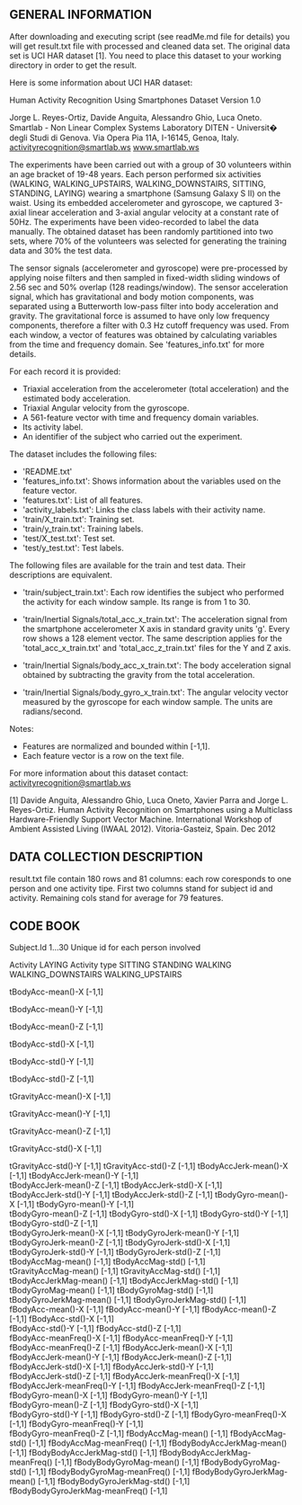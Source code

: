 GENERAL INFORMATION
-----------------------

After downloading and executing script (see readMe.md file for details) you will get result.txt file with processed and cleaned data set.
The original data set is UCI HAR dataset [1]. You need to place this dataset to your working directory in order to get the result.

Here is some information about UCI HAR dataset: 

Human Activity Recognition Using Smartphones Dataset
Version 1.0

Jorge L. Reyes-Ortiz, Davide Anguita, Alessandro Ghio, Luca Oneto.
Smartlab - Non Linear Complex Systems Laboratory
DITEN - Universit� degli Studi di Genova.
Via Opera Pia 11A, I-16145, Genoa, Italy.
activityrecognition@smartlab.ws
www.smartlab.ws

The experiments have been carried out with a group of 30 volunteers within an age bracket of 19-48 years. Each person performed six activities (WALKING, WALKING_UPSTAIRS, WALKING_DOWNSTAIRS, SITTING, STANDING, LAYING) wearing a smartphone (Samsung Galaxy S II) on the waist. Using its embedded accelerometer and gyroscope, we captured 3-axial linear acceleration and 3-axial angular velocity at a constant rate of 50Hz. The experiments have been video-recorded to label the data manually. The obtained dataset has been randomly partitioned into two sets, where 70% of the volunteers was selected for generating the training data and 30% the test data. 

The sensor signals (accelerometer and gyroscope) were pre-processed by applying noise filters and then sampled in fixed-width sliding windows of 2.56 sec and 50% overlap (128 readings/window). The sensor acceleration signal, which has gravitational and body motion components, was separated using a Butterworth low-pass filter into body acceleration and gravity. The gravitational force is assumed to have only low frequency components, therefore a filter with 0.3 Hz cutoff frequency was used. From each window, a vector of features was obtained by calculating variables from the time and frequency domain. See 'features_info.txt' for more details. 

For each record it is provided:

- Triaxial acceleration from the accelerometer (total acceleration) and the estimated body acceleration.
- Triaxial Angular velocity from the gyroscope. 
- A 561-feature vector with time and frequency domain variables. 
- Its activity label. 
- An identifier of the subject who carried out the experiment.

The dataset includes the following files:

- 'README.txt'
- 'features_info.txt': Shows information about the variables used on the feature vector.
- 'features.txt': List of all features.
- 'activity_labels.txt': Links the class labels with their activity name.
- 'train/X_train.txt': Training set.
- 'train/y_train.txt': Training labels.
- 'test/X_test.txt': Test set.
- 'test/y_test.txt': Test labels.

The following files are available for the train and test data. Their descriptions are equivalent. 

- 'train/subject_train.txt': Each row identifies the subject who performed the activity for each window sample. Its range is from 1 to 30. 

- 'train/Inertial Signals/total_acc_x_train.txt': The acceleration signal from the smartphone accelerometer X axis in standard gravity units 'g'. Every row shows a 128 element vector. The same description applies for the 'total_acc_x_train.txt' and 'total_acc_z_train.txt' files for the Y and Z axis. 

- 'train/Inertial Signals/body_acc_x_train.txt': The body acceleration signal obtained by subtracting the gravity from the total acceleration. 

- 'train/Inertial Signals/body_gyro_x_train.txt': The angular velocity vector measured by the gyroscope for each window sample. The units are radians/second. 

Notes: 

- Features are normalized and bounded within [-1,1].
- Each feature vector is a row on the text file.

For more information about this dataset contact: activityrecognition@smartlab.ws

[1] Davide Anguita, Alessandro Ghio, Luca Oneto, Xavier Parra and Jorge L. Reyes-Ortiz. Human Activity Recognition on Smartphones using a Multiclass Hardware-Friendly Support Vector Machine. International Workshop of Ambient Assisted Living (IWAAL 2012). Vitoria-Gasteiz, Spain. Dec 2012

DATA COLLECTION DESCRIPTION
---------------

result.txt file contain 180 rows and 81 columns: each row coresponds to one person and one activity tipe.
First two columns stand for subject id and activity. Remaining cols stand for average for 79 features.

CODE BOOK
---------------

Subject.Id			1...30			Unique id for each person involved

Activity			LAYING			Activity type
				SITTING
				STANDING
				WALKING
				WALKING_DOWNSTAIRS
				WALKING_UPSTAIRS

tBodyAcc-mean()-X		[-1,1]

tBodyAcc-mean()-Y		[-1,1]

tBodyAcc-mean()-Z		[-1,1]

tBodyAcc-std()-X		[-1,1]

tBodyAcc-std()-Y		[-1,1]

tBodyAcc-std()-Z		[-1,1]

tGravityAcc-mean()-X		[-1,1]

tGravityAcc-mean()-Y		[-1,1]

tGravityAcc-mean()-Z		[-1,1]

tGravityAcc-std()-X		[-1,1]            

tGravityAcc-std()-Y		[-1,1]
tGravityAcc-std()-Z		[-1,1]
tBodyAccJerk-mean()-X		[-1,1]
tBodyAccJerk-mean()-Y		[-1,1]         
tBodyAccJerk-mean()-Z		[-1,1]
tBodyAccJerk-std()-X		[-1,1]           
tBodyAccJerk-std()-Y		[-1,1]
tBodyAccJerk-std()-Z		[-1,1]
tBodyGyro-mean()-X		[-1,1]
tBodyGyro-mean()-Y		[-1,1]             
tBodyGyro-mean()-Z		[-1,1]
tBodyGyro-std()-X		[-1,1]
tBodyGyro-std()-Y		[-1,1]
tBodyGyro-std()-Z		[-1,1]              
tBodyGyroJerk-mean()-X		[-1,1]
tBodyGyroJerk-mean()-Y		[-1,1]         
tBodyGyroJerk-mean()-Z		[-1,1]
tBodyGyroJerk-std()-X 		[-1,1]         
tBodyGyroJerk-std()-Y		[-1,1]
tBodyGyroJerk-std()-Z		[-1,1]          
tBodyAccMag-mean()		[-1,1]
tBodyAccMag-std()		[-1,1]              
tGravityAccMag-mean()		[-1,1]
tGravityAccMag-std()		[-1,1]
tBodyAccJerkMag-mean()		[-1,1]
tBodyAccJerkMag-std()		[-1,1]          
tBodyGyroMag-mean()		[-1,1]
tBodyGyroMag-std()		[-1,1]             
tBodyGyroJerkMag-mean()		[-1,1]
tBodyGyroJerkMag-std()		[-1,1]        
fBodyAcc-mean()-X		[-1,1]
fBodyAcc-mean()-Y		[-1,1]
fBodyAcc-mean()-Z		[-1,1]
fBodyAcc-std()-X 		[-1,1]              
fBodyAcc-std()-Y		[-1,1]
fBodyAcc-std()-Z		[-1,1]               
fBodyAcc-meanFreq()-X		[-1,1]
fBodyAcc-meanFreq()-Y		[-1,1]          
fBodyAcc-meanFreq()-Z		[-1,1]
fBodyAccJerk-mean()-X		[-1,1]          
fBodyAccJerk-mean()-Y		[-1,1]
fBodyAccJerk-mean()-Z		[-1,1]          
fBodyAccJerk-std()-X		[-1,1]
fBodyAccJerk-std()-Y		[-1,1]           
fBodyAccJerk-std()-Z		[-1,1]
fBodyAccJerk-meanFreq()-X	[-1,1]
fBodyAccJerk-meanFreq()-Y	[-1,1]
fBodyAccJerk-meanFreq()-Z	[-1,1]
fBodyGyro-mean()-X		[-1,1]
fBodyGyro-mean()-Y 		[-1,1]            
fBodyGyro-mean()-Z		[-1,1]
fBodyGyro-std()-X		[-1,1]              
fBodyGyro-std()-Y		[-1,1]
fBodyGyro-std()-Z		[-1,1]
fBodyGyro-meanFreq()-X		[-1,1]
fBodyGyro-meanFreq()-Y		[-1,1]         
fBodyGyro-meanFreq()-Z		[-1,1]
fBodyAccMag-mean()		[-1,1]
fBodyAccMag-std()		[-1,1]
fBodyAccMag-meanFreq()		[-1,1]
fBodyBodyAccJerkMag-mean()	[-1,1]
fBodyBodyAccJerkMag-std()	[-1,1]
fBodyBodyAccJerkMag-meanFreq()	[-1,1]
fBodyBodyGyroMag-mean()		[-1,1]
fBodyBodyGyroMag-std()		[-1,1]
fBodyBodyGyroMag-meanFreq()	[-1,1]
fBodyBodyGyroJerkMag-mean()	[-1,1]
fBodyBodyGyroJerkMag-std() 	[-1,1]    
fBodyBodyGyroJerkMag-meanFreq()	[-1,1]
